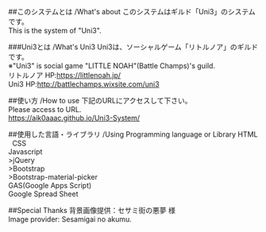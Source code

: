 ##このシステムとは /What's about
このシステムはギルド「Uni3」のシステムです。  
This is the system of "Uni3".  

###Uni3とは /What's Uni3
Uni3は、ソーシャルゲーム「リトルノア」のギルドです。  
※"Uni3" is social game "LITTLE NOAH"(Battle Champs)'s guild.  
リトルノア HP:https://littlenoah.jp/  
Uni3 HP:http://battlechamps.wixsite.com/uni3  

##使い方 /How to use
下記のURLにアクセスして下さい。  
Please access to URL.  
https://aik0aaac.github.io/Uni3-System/  

##使用した言語・ライブラリ /Using Programming language or Library
  HTML  
  CSS  
  Javascript  
    >jQuery  
    >Bootstrap  
    >Bootstrap-material-picker  
  GAS(Google Apps Script)  
  Google Spread Sheet  

##Special Thanks
背景画像提供：セサミ街の悪夢 様  
Image provider: Sesamigai no akumu.  
